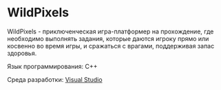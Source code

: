# WildPixels
WildPixels - приключенческая игра-платформер на прохождение, где необходимо выполнять задания, которые даются игроку прямо или косвенно во время игры, и сражаться с врагами, поддерживая запас здоровья.

Язык программирования: C++

Среда разработки: [Visual Studio](https://visualstudio.microsoft.com/ru/?rr=https%3A%2F%2Fwww.google.com%2F)
